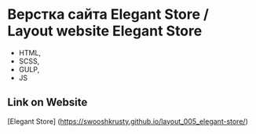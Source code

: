 # Верстка сайта Elegant Store / Layout website Elegant Store

- HTML,
- SCSS,
- GULP,
- JS

## Link on Website
[Elegant Store] (https://swooshkrusty.github.io/layout_005_elegant-store/)
